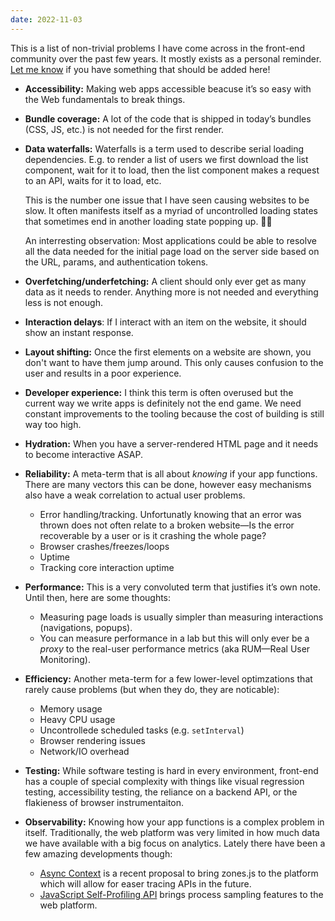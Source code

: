 ```yaml
---
date: 2022-11-03
---
```

This is a list of non-trivial problems I have come across in the front-end community over the past few years. It mostly exists as a personal reminder. [Let me know](https://twitter.com/PhilippSpiess) if you have something that should be added here!

- **Accessibility:** Making web apps accessible beacuse it’s so easy with the Web fundamentals to break things.
- **Bundle coverage:** A lot of the code that is shipped in today’s bundles (CSS, JS, etc.) is not needed for the first render.
- **Data waterfalls:** Waterfalls is a term used to describe serial loading dependencies. E.g. to render a list of users we first download the list component, wait for it to load, then the list component makes a request to an API, waits for it to load, etc. 
  
  This is the number one issue that I have seen causing websites to be slow. It often manifests itself as a myriad of uncontrolled loading states that sometimes end in another loading state popping up. 😵‍💫
  
  An interresting observation: Most applications could be able to resolve all the data needed for the initial page load on the server side based on the URL, params, and authentication tokens.
- **Overfetching/underfetching:** A client should only ever get as many data as it needs to render. Anything more is not needed and everything less is not enough.
- **Interaction delays**: If I interact with an item on the website, it should show an instant response. 
- **Layout shifting:** Once the first elements on a website are shown, you don't want to have them jump around. This only causes confusion to the user and results in a poor experience.
- **Developer experience:** I think this term is often overused but the current way we write apps is definitely not the end game. We need constant improvements to the tooling because the cost of building is still way too high.
- **Hydration:** When you have a server-rendered HTML page and it needs to become interactive ASAP.
- **Reliability:** A meta-term that is all about _knowing_ if your app functions. There are many vectors this can be done, however easy mechanisms also have a weak correlation to actual user problems.
	- Error handling/tracking. Unfortunatly knowing that an error was thrown does not often relate to a broken website—Is the error recoverable by a user or is it crashing the whole page?
	- Browser crashes/freezes/loops
	- Uptime
	- Tracking core interaction uptime
- **Performance:** This is a very convoluted term that justifies it’s own note. Until then, here are some thoughts:
	- Measuring page loads is usually simpler than measuring interactions (navigations, popups).
	- You can measure performance in a lab but this will only ever be a *proxy* to the real-user performance metrics (aka RUM—Real User Monitoring).
- **Efficiency:** Another meta-term for a few lower-level optimzations that rarely cause problems (but when they do, they are noticable):
	- Memory usage
	- Heavy CPU usage
	- Uncontrollede scheduled tasks (e.g. `setInterval`)
	- Browser rendering issues
	- Network/IO overhead
- **Testing:** While software testing is hard in every environment, front-end has a couple of special complexity with things like visual regression testing, accessibility testing, the reliance on a backend API, or the flakieness of browser instrumentaiton.
- **Observability:** Knowing how your app functions is a complex problem in itself. Traditionally, the web platform was very limited in how much data we have available with a big focus on analytics. Lately there have been a few amazing developments though: 
	- [Async Context](https://github.com/tc39/proposal-async-context) is a recent proposal to bring zones.js to the platform which will allow for easer tracing APIs in the future.
	- [JavaScript Self-Profiling API](https://github.com/WICG/js-self-profiling) brings process sampling features to the web platform.